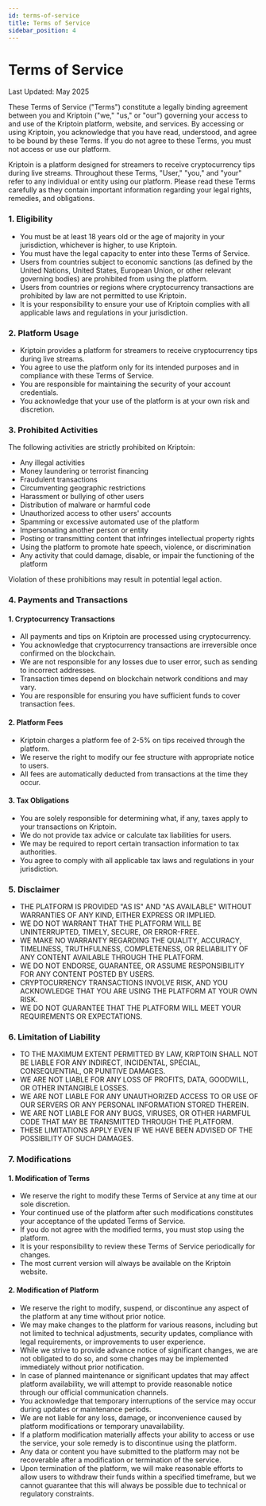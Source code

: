 ```yaml
---
id: terms-of-service
title: Terms of Service
sidebar_position: 4
---
```


# Terms of Service

Last Updated: May 2025

These Terms of Service ("Terms") constitute a legally binding agreement between you and Kriptoin ("we," "us," or "our") governing your access to and use of the Kriptoin platform, website, and services. By accessing or using Kriptoin, you acknowledge that you have read, understood, and agree to be bound by these Terms. If you do not agree to these Terms, you must not access or use our platform.

Kriptoin is a platform designed for streamers to receive cryptocurrency tips during live streams. Throughout these Terms, "User," "you," and "your" refer to any individual or entity using our platform. Please read these Terms carefully as they contain important information regarding your legal rights, remedies, and obligations.

### 1. Eligibility

- You must be at least 18 years old or the age of majority in your jurisdiction, whichever is higher, to use Kriptoin.
- You must have the legal capacity to enter into these Terms of Service.
- Users from countries subject to economic sanctions (as defined by the United Nations, United States, European Union, or other relevant governing bodies) are prohibited from using the platform.
- Users from countries or regions where cryptocurrency transactions are prohibited by law are not permitted to use Kriptoin.
- It is your responsibility to ensure your use of Kriptoin complies with all applicable laws and regulations in your jurisdiction.

### 2. Platform Usage

- Kriptoin provides a platform for streamers to receive cryptocurrency tips during live streams.
- You agree to use the platform only for its intended purposes and in compliance with these Terms of Service.
- You are responsible for maintaining the security of your account credentials.
- You acknowledge that your use of the platform is at your own risk and discretion.

### 3. Prohibited Activities

The following activities are strictly prohibited on Kriptoin:

- Any illegal activities
- Money laundering or terrorist financing
- Fraudulent transactions
- Circumventing geographic restrictions
- Harassment or bullying of other users
- Distribution of malware or harmful code
- Unauthorized access to other users' accounts
- Spamming or excessive automated use of the platform
- Impersonating another person or entity
- Posting or transmitting content that infringes intellectual property rights
- Using the platform to promote hate speech, violence, or discrimination
- Any activity that could damage, disable, or impair the functioning of the platform

Violation of these prohibitions may result in potential legal action.

### 4. Payments and Transactions

#### 1. **Cryptocurrency Transactions**

- All payments and tips on Kriptoin are processed using cryptocurrency.
- You acknowledge that cryptocurrency transactions are irreversible once confirmed on the blockchain.
- We are not responsible for any losses due to user error, such as sending to incorrect addresses.
- Transaction times depend on blockchain network conditions and may vary.
- You are responsible for ensuring you have sufficient funds to cover transaction fees.

#### 2. **Platform Fees**

- Kriptoin charges a platform fee of 2-5% on tips received through the platform.
- We reserve the right to modify our fee structure with appropriate notice to users.
- All fees are automatically deducted from transactions at the time they occur.

#### 3. **Tax Obligations**

- You are solely responsible for determining what, if any, taxes apply to your transactions on Kriptoin.
- We do not provide tax advice or calculate tax liabilities for users.
- We may be required to report certain transaction information to tax authorities.
- You agree to comply with all applicable tax laws and regulations in your jurisdiction.

### 5. Disclaimer

- THE PLATFORM IS PROVIDED "AS IS" AND "AS AVAILABLE" WITHOUT WARRANTIES OF ANY KIND, EITHER EXPRESS OR IMPLIED.
- WE DO NOT WARRANT THAT THE PLATFORM WILL BE UNINTERRUPTED, TIMELY, SECURE, OR ERROR-FREE.
- WE MAKE NO WARRANTY REGARDING THE QUALITY, ACCURACY, TIMELINESS, TRUTHFULNESS, COMPLETENESS, OR RELIABILITY OF ANY CONTENT AVAILABLE THROUGH THE PLATFORM.
- WE DO NOT ENDORSE, GUARANTEE, OR ASSUME RESPONSIBILITY FOR ANY CONTENT POSTED BY USERS.
- CRYPTOCURRENCY TRANSACTIONS INVOLVE RISK, AND YOU ACKNOWLEDGE THAT YOU ARE USING THE PLATFORM AT YOUR OWN RISK.
- WE DO NOT GUARANTEE THAT THE PLATFORM WILL MEET YOUR REQUIREMENTS OR EXPECTATIONS.

### 6. Limitation of Liability

- TO THE MAXIMUM EXTENT PERMITTED BY LAW, KRIPTOIN SHALL NOT BE LIABLE FOR ANY INDIRECT, INCIDENTAL, SPECIAL, CONSEQUENTIAL, OR PUNITIVE DAMAGES.
- WE ARE NOT LIABLE FOR ANY LOSS OF PROFITS, DATA, GOODWILL, OR OTHER INTANGIBLE LOSSES.
- WE ARE NOT LIABLE FOR ANY UNAUTHORIZED ACCESS TO OR USE OF OUR SERVERS OR ANY PERSONAL INFORMATION STORED THEREIN.
- WE ARE NOT LIABLE FOR ANY BUGS, VIRUSES, OR OTHER HARMFUL CODE THAT MAY BE TRANSMITTED THROUGH THE PLATFORM.
- THESE LIMITATIONS APPLY EVEN IF WE HAVE BEEN ADVISED OF THE POSSIBILITY OF SUCH DAMAGES.

### 7. Modifications

#### 1. **Modification of Terms**

- We reserve the right to modify these Terms of Service at any time at our sole discretion.
- Your continued use of the platform after such modifications constitutes your acceptance of the updated Terms of Service.
- If you do not agree with the modified terms, you must stop using the platform.
- It is your responsibility to review these Terms of Service periodically for changes.
- The most current version will always be available on the Kriptoin website.

#### 2. **Modification of Platform**

- We reserve the right to modify, suspend, or discontinue any aspect of the platform at any time without prior notice.
- We may make changes to the platform for various reasons, including but not limited to technical adjustments, security updates, compliance with legal requirements, or improvements to user experience.
- While we strive to provide advance notice of significant changes, we are not obligated to do so, and some changes may be implemented immediately without prior notification.
- In case of planned maintenance or significant updates that may affect platform availability, we will attempt to provide reasonable notice through our official communication channels.
- You acknowledge that temporary interruptions of the service may occur during updates or maintenance periods.
- We are not liable for any loss, damage, or inconvenience caused by platform modifications or temporary unavailability.
- If a platform modification materially affects your ability to access or use the service, your sole remedy is to discontinue using the platform.
- Any data or content you have submitted to the platform may not be recoverable after a modification or termination of the service.
- Upon termination of the platform, we will make reasonable efforts to allow users to withdraw their funds within a specified timeframe, but we cannot guarantee that this will always be possible due to technical or regulatory constraints.
